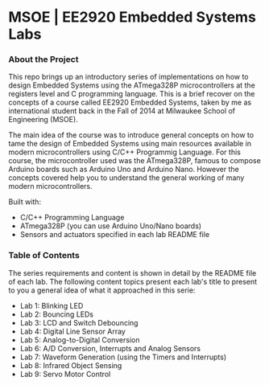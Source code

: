 # MSOE | EE2920 Embedded Systems Labs

### About the Project

This repo brings up an introductory series of implementations on how to design Embedded Systems using the ATmega328P microcontrollers at the registers level and C programming language. This is a brief recover on the concepts of a course called EE2920 Embedded Systems, taken by me as international student back in the Fall of 2014 at Milwaukee School of Engineering (MSOE).

The main idea of the course was to introduce general concepts on how to tame the design of Embedded Systems using main resources available in modern microcontrollers using C/C++ Programmig Language. For this course, the microcontroller used was the ATmega328P, famous to compose Arduino boards such as Arduino Uno and Arduino Nano. However the concepts covered help you to understand the general working of many modern microcontrollers. 

Built with:

* C/C++ Programming Language
* ATmega328P (you can use Arduino Uno/Nano boards)
* Sensors and actuators specified in each lab README file

### Table of Contents

The series requirements and content is shown in detail by the README file of each lab. The following content topics present each lab's title to present to you a general idea of what it approached in this serie: 

* Lab 1: Blinking LED
* Lab 2: Bouncing LEDs
* Lab 3: LCD and Switch Debouncing
* Lab 4: Digital Line Sensor Array
* Lab 5: Analog-to-Digital Conversion
* Lab 6: A/D Conversion, Interrupts and Analog Sensors
* Lab 7: Waveform Generation (using the Timers and Interrupts)
* Lab 8: Infrared Object Sensing
* Lab 9: Servo Motor Control
